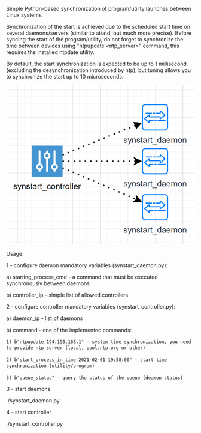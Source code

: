 Simple Python-based synchronization of program/utility launches between Linux systems.

Synchronization of the start is achieved due to the scheduled start time on several daemons/servers (similar to at/atd, but much more precise). Before syncing the start of the program/utility, do not forget to synchronize the time between devices using "ntpupdate <ntp_server>" command, this requires the installed ntpdate utility.

By default, the start synchronization is expected to be up to 1 millisecond (excluding the desynchronization introduced by ntp), but tuning allows you to synchronize the start up to 10 microseconds.

![alt text](https://raw.githubusercontent.com/w3ril/synstart/main/synstart.png)

Usage:

1 - configure daemon mandatory variables (synstart_daemon.py):
   
   a) starting_process_cmd - a command that must be executed synchronously between daemons
   
   b) controller_ip - simple list of allowed controllers
   
2 - configure controller mandatory variables (synstart_controller.py):

  a) daemon_ip - list of daemons
  
  b) command - one of the implemented commands:
  
    1) b"ntpupdate 194.190.168.1" - system time synchronization, you need to provide ntp server (local, pool.ntp.org or other)
    
    2) b"start_process_in_time 2021-02-01 19:58:00" - start time synchronization (utility/program)
    
    3) b"queue_status" - query the status of the queue (deamon status)
    
3 - start daemons

   ./synstart_daemon.py
  
4 - start controller

   ./synstart_controller.py
  

